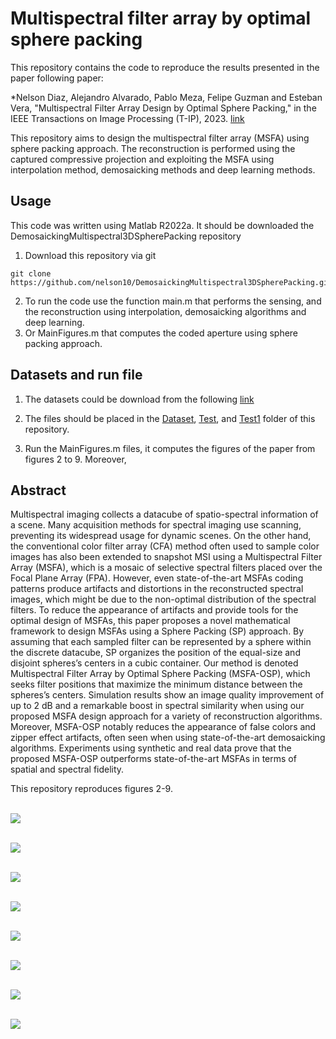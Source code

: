 # Multispectral filter array by optimal sphere packing

This repository contains the code to reproduce the results presented in the paper following paper:

*Nelson Diaz, Alejandro Alvarado, Pablo Meza, Felipe Guzman and Esteban Vera, "Multispectral Filter Array Design by Optimal Sphere Packing," in the  IEEE Transactions on Image Processing (T-IP), 2023. [link](https://ieeexplore.ieee.org/document/10163979)

This repository aims to design the multispectral filter array (MSFA) using sphere packing approach. The reconstruction is performed using the captured compressive projection and exploiting the MSFA using interpolation method, demosaicking methods and deep learning methods.

## Usage

This code was written using Matlab R2022a. It should be downloaded the DemosaickingMultispectral3DSpherePacking repository
1. Download this repository via git 
```
git clone https://github.com/nelson10/DemosaickingMultispectral3DSpherePacking.git
```
2. To run the code use the function main.m that performs the sensing, and the reconstruction using interpolation, demosaicking algorithms and deep learning.
3. Or MainFigures.m that computes the coded aperture using sphere packing approach.


## Datasets and run file

1. The datasets could be download from the following [link](https://www1.cs.columbia.edu/CAVE/databases/multispectral/)

2. The files should be placed in the [Dataset](https://www.dropbox.com/scl/fo/py43gsxzw3en6lx7wsu49/h?dl=0&rlkey=y3mzo8shvh456cjarxkqyzvrn), [Test](https://www.dropbox.com/scl/fo/kzwc41r53vmqa1fptbo3u/h?dl=0&rlkey=t9jtfllaor5lge6154oarrl82), and [Test1](https://www.dropbox.com/scl/fo/ko38byee2w2ng1tw314vy/h?dl=0&rlkey=b10ywu3or7scc8pmmpg6jtpnc) folder of this repository.

3. Run the MainFigures.m files, it computes the figures of the paper from figures 2 to 9. Moreover, 

## Abstract

Multispectral imaging collects a datacube of spatio-spectral information of a scene. Many acquisition methods for spectral imaging use scanning, preventing its widespread usage for dynamic scenes. On the other hand, the conventional color filter array (CFA) method often used to sample color images has also been extended to snapshot MSI using a Multispectral Filter Array (MSFA), which is a mosaic of selective spectral filters placed over the Focal Plane Array (FPA). However, even state-of-the-art MSFAs coding patterns produce artifacts and distortions in the reconstructed spectral images, which might be due to the non-optimal distribution of the spectral filters. To reduce the appearance of artifacts and provide tools for the optimal design of MSFAs, this paper proposes a novel mathematical framework to design MSFAs using a Sphere Packing (SP) approach. By assuming that each sampled filter can be represented by a sphere within the discrete datacube, SP organizes the position of the equal-size and disjoint spheres’s centers in a cubic container. Our method is denoted Multispectral Filter Array by Optimal Sphere Packing (MSFA-OSP), which seeks filter positions that maximize the minimum distance between the spheres’s centers. Simulation results show an image quality improvement of up to 2 dB and a remarkable boost in spectral similarity when using our proposed
MSFA design approach for a variety of reconstruction algorithms. Moreover, MSFA-OSP notably reduces the appearance of false colors and zipper effect artifacts, often seen when using state-of-the-art demosaicking algorithms. Experiments using synthetic and real data prove that the proposed MSFA-OSP outperforms state-of-the-art MSFAs in terms of spatial and spectral fidelity.


This repository reproduces figures 2-9.

<br/><img src='/figures/figure2.png'>

<br/><img src='/figures/figure3.png'>

<br/><img src='/figures/figure4.png'>

<br/><img src='/figures/figure5.png'>

<br/><img src='/figures/figure6.png'>

<br/><img src='/figures/figure7.png'>

<br/><img src='/figures/figure8.png'>

<br/><img src='/figures/figure9.png'>



